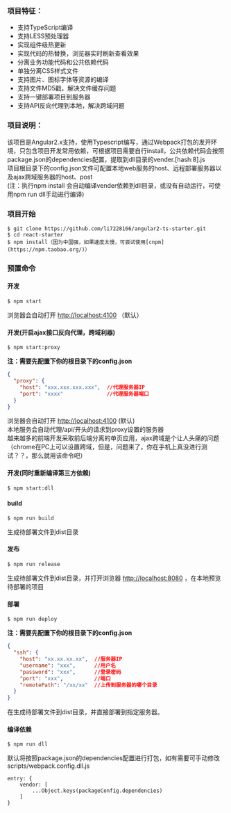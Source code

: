 ### 项目特征：
- 支持TypeScript编译
- 支持LESS预处理器
- 实现组件级热更新
- 实现代码的热替换，浏览器实时刷新查看效果
- 分离业务功能代码和公共依赖代码
- 单独分离CSS样式文件
- 支持图片、图标字体等资源的编译
- 支持文件MD5戳，解决文件缓存问题
- 支持一键部署项目到服务器
- 支持API反向代理到本地，解决跨域问题

### 项目说明：

该项目是Angular2.x支持，使用Typescript编写，通过Webpack打包的发开环境，只包含项目开发常用依赖，可根据项目需要自行install，公共依赖代码会按照package.json的dependencies配置，提取到dll目录的vender.[hash:8].js  <br />项目根目录下的config.json文件可配置本地web服务的host、远程部署服务器以及ajax跨域服务器的host、post<br/>(注：执行npm install 会自动编译vender依赖到dll目录，或没有自动运行，可使用npm run dll手动进行编译)

### 项目开始

```
$ git clone https://github.com/li7228166/angular2-ts-starter.git
$ cd react-starter
$ npm install（因为中国强，如果速度太慢，可尝试使用[cnpm](https://npm.taobao.org/)）
```

### 预置命令
#### 开发
```
$ npm start
```

浏览器会自动打开 [http://localhost:4100](http://localhost:4100) （默认）


#### 开发(开启ajax接口反向代理，跨域利器)
```
$ npm start:proxy
```
**注：需要先配置下你的根目录下的config.json**
```json
{
  "proxy": {
    "host": "xxx.xxx.xxx.xxx",  //代理服务器IP
    "port": "xxxx"              //代理服务器端口
  }
}
```
浏览器会自动打开 [http://localhost:4100](http://localhost:4100) (默认)   <br />本地服务会自动代理/api/开头的请求到proxy设置的服务器   <br />越来越多的前端开发采取前后端分离的单页应用，ajax跨域是个让人头痛的问题（chrome在PC上可以设置跨域，但是，问题来了，你在手机上真没进行测试？？，那么就用该命令吧）


#### 开发(同时重新编译第三方依赖)
```
$ npm start:dll
```


#### build
```
$ npm run build
```

生成待部署文件到dist目录

#### 发布
```
$ npm run release
```

生成待部署文件到dist目录，并打开浏览器 [http://localhost:8080](http://localhost:8080) ，在本地预览待部署的项目


#### 部署
```
$ npm run deploy
```
**注：需要先配置下你的根目录下的config.json**
```json
{
  "ssh": {
    "host": "xx.xx.xx.xx",  //服务器IP
    "username": "xxx",      //用户名
    "password": "xxx",      //登录密码
    "port": "xxx",          //端口
    "remotePath": "/xx/xx"  //上传到服务器的哪个目录
  }
}
```
在生成待部署文件到dist目录，并直接部署到指定服务器。

#### 编译依赖
```
$ npm run dll
```
默认将按照package.json的dependencies配置进行打包，如有需要可手动修改scripts/webpack.config.dll.js
```
entry: {
    vendor: [
        ...Object.keys(packageConfig.dependencies)
    ]
}
```